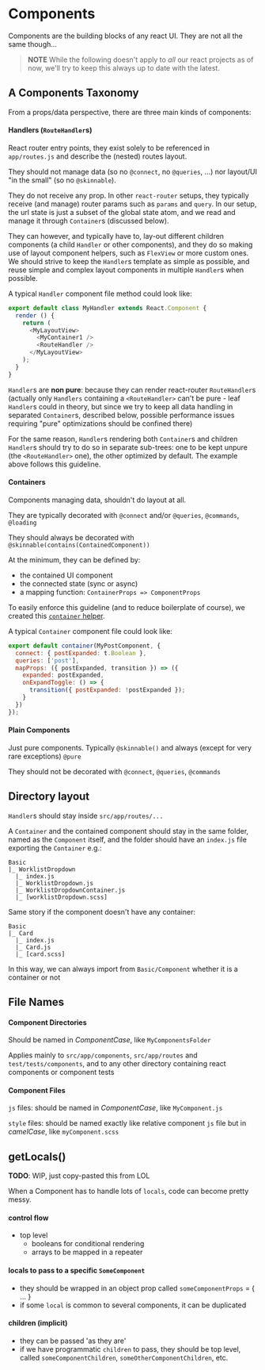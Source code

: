 # Components

Components are the building blocks of any react UI. They are not all the same though...

> **NOTE** While the following doesn't apply to *all* our react projects as of now, we'll try to keep this always up to date with the latest.

## A Components Taxonomy

From a props/data perspective, there are three main kinds of components:

#### Handlers (`RouteHandler`s)

React router entry points, they exist solely to be referenced in `app/routes.js`
and describe the (nested) routes layout.

They should not manage data (so no `@connect`, no `@queries`, ...) nor layout/UI "in the small" (so no `@skinnable`).

They do not receive any prop. In other `react-router` setups, they typically receive (and manage) router params such as `params` and `query`. In our setup, the url state is just a subset of the global state atom, and we read and manage it through `Container`s (discussed below).

They can however, and typically have to, lay-out different children components (a child `Handler` or other components), and they do so making use of layout component helpers, such as `FlexView` or more custom ones.
We should strive to keep the `Handler`s template as simple as possible, and reuse simple and complex layout components in multiple `Handler`s when possible.

A typical `Handler` component file method could look like:
```js
export default class MyHandler extends React.Component {
  render () {
    return (
      <MyLayoutView>
        <MyContainer1 />
        <RouteHandler />
      </MyLayoutView>
    );
  }
}
```

`Handler`s are **non pure**: because they can render react-router `RouteHandler`s
(actually only `Handlers` containing a `<RouteHandler>` can't be pure - leaf `Handler`s could in theory,
but since we try to keep all data handling in separated `Container`s, described below,
possible performance issues requiring "pure" optimizations should be confined there)

For the same reason, `Handler`s rendering both `Container`s and children `Handler`s should try to do so in separate sub-trees:
one to be kept unpure (the `<RouteHandler>` one), the other optimized by default. The example above follows this guideline.

#### Containers

Components managing data, shouldn't do layout at all.

They are typically decorated with `@connect` and/or `@queries`, `@commands`, `@loading`

They should always be decorated with `@skinnable(contains(ContainedComponent))`

At the minimum, they can be defined by:
- the contained UI component
- the connected state (sync or async)
- a mapping function: `ContainerProps => ComponentProps`

To easily enforce this guideline (and to reduce boilerplate of course), we created this [`container` helper](https://github.com/buildo/react-container).

A typical `Container` component file could look like:
```js
export default container(MyPostComponent, {
  connect: { postExpanded: t.Boolean },
  queries: ['post'],
  mapProps: ({ postExpanded, transition }) => ({
    expanded: postExpanded,
    onExpandToggle: () => {
      transition({ postExpanded: !postExpanded });
    }
  })
});
```

#### Plain Components

Just pure components. Typically `@skinnable()` and always (except for very rare exceptions) `@pure`

They should not be decorated with `@connect`, `@queries`, `@commands`

## Directory layout

`Handler`s should stay inside `src/app/routes/...`

A `Container` and the contained component should stay in the same folder, named as the `Component` itself,
and the folder should have an `index.js` file exporting the `Container` e.g.:
```
Basic
|_ WorklistDropdown
  |_ index.js
  |_ WorklistDropdown.js
  |_ WorklistDropdownContainer.js
  |_ [worklistDropdown.scss]
```
Same story if the component doesn't have any container:
```
Basic
|_ Card
  |_ index.js
  |_ Card.js
  |_ [card.scss]
```
In this way, we can always import from `Basic/Component` whether it is a container or not

## File Names
#### Component Directories

Should be named in *ComponentCase*, like `MyComponentsFolder`

Applies mainly to `src/app/components`, `src/app/routes` and `test/tests/components`, and to any other directory containing react components or component tests

#### Component Files

`js` files: should be named in *ComponentCase*, like `MyComponent.js`

`style` files: should be named exactly like relative component `js` file but in *camelCase*, like `myComponent.scss`

## getLocals()

**TODO**: WIP, just copy-pasted this from LOL

When a Component has to handle lots of `locals`, code can become pretty messy.

#### control flow
- top level
  - booleans for conditional rendering
  - arrays to be mapped in a repeater

#### locals to pass to a specific `SomeComponent`
- they should be wrapped in an object prop called
`someComponentProps` = { ... }
- if some `local` is common to several components, it can be duplicated

#### children (implicit)
- they can be passed 'as they are'
- if we have programmatic `children` to pass, they should be top level, called `someComponentChildren`, `someOtherComponentChildren`, etc.